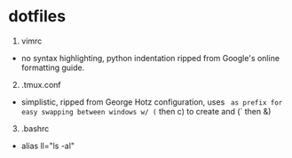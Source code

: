 # dotfiles
1. vimrc
  - no syntax highlighting, python indentation ripped from Google's online formatting guide.
2. .tmux.conf
  - simplistic, ripped from George Hotz configuration, uses ` as prefix for easy swapping between windows w/ (` then c) to create and (` then &)
3. .bashrc
  - alias ll="ls -al" 
